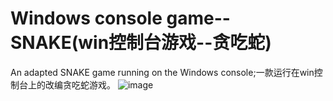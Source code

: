 # Windows console game--SNAKE(win控制台游戏--贪吃蛇)
An adapted SNAKE game running on the Windows console;一款运行在win控制台上的改编贪吃蛇游戏。
![image](https://github.com/Jake-Wey/Windows-console-game--SNAKE/blob/main/show.gif?raw=true)
